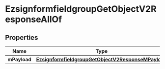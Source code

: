 

# EzsignformfieldgroupGetObjectV2ResponseAllOf


## Properties

| Name | Type | Description | Notes |
|------------ | ------------- | ------------- | -------------|
|**mPayload** | [**EzsignformfieldgroupGetObjectV2ResponseMPayload**](EzsignformfieldgroupGetObjectV2ResponseMPayload.md) |  |  |



